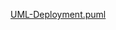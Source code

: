 [UML-Deployment.puml](http://www.plantuml.com/plantuml/png/bLFDQXin4BxhAOOS2wRq7anCVo3G45CxfzA3kfh4GxG_bMOBfWH2Nw2tNlCAWHHwQV8CsZUgP3dOawszwHwMzVVppMWqFlAi7RUbLKni4SvEte_2h-vdk0rttNLy_mct43yUmkzm5nwww-vx1E_3VVS3masuKShYEGFNuEXYmM38OS5KLqhvIweQxNG9HLqsTOKLptWPQyHghvIgQeDmS7X8qqNankC3-AOWFe_uQODECrKNC5jwnXBeTBPHRIidJMEfqAcg4AHdKni-lZWx_WJQGqix5ND7ZOUJshGMLrfEGFwzr_JKCs2P6FCI3N7I2gysvct4v_yHqLXT_IDY6k7dHlW6AvD6tO-PhQc1g3UQzMVj4MRelbAH8ymQpDYU0L9nYUoZLxjY0UTa6PsOQ1Pa_jsA7kZdDV4I_4elMYeYdcEUsrI_ZOmC6dC1uNnQyqhrbbaC4br_eSsZu0DgMwPmbpwsClFxQlCNc-ENbgo6oVGuvQL-CX81fLg2qMWiDdqB4eXOJq78fHE4N2D1xhvNALY3Qgl7HFSMBF5xQD7zW2eVPK0bphLBgIIGHVdErAu1P55_MSKyv0ZNnNgUhDhSjp3qs2EiJ5lQlm00)
